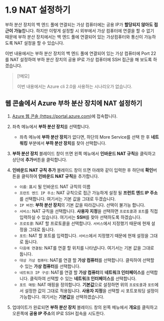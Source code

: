 # 1.9 NAT 설정하기
부하 분산 장치의 백 엔드 풀에 연결되는 가상 컴퓨터에는 공용 IP가 **할당되지 않아도 접근이 가능**합니다. 하지만 이렇게 설정할 시 외부에서 가상 컴퓨터에 연결을 할 수 없기 때문에 부하 분산 장치에서는 백 엔드 풀에 연결되어 있는 가상컴퓨터와 통신이 가능하도록 NAT 설정을 할 수 있습니다.

이번 내용에서는 부하 분산 장치의 백 엔드 풀에 연결되어 있는 가상 컴퓨터에 Port 22를 NAT 설정하여 부하 분산 장치의 공용 IP로 가상 컴퓨터에 SSH 접근을 해 보도록 하겠습니다.

> [!메모]
>
> 이번 내용에서는 Azure cli 2.0을 사용하는 시나리오가 없습니다.

## 웹 콘솔에서 Azure 부하 분산 장치에 NAT 설정하기
1. [Azure 웹 콘솔 (https://portal.azure.com)](https://portal.azure.com)에 접속합니다.

2. 좌측 메뉴에서 **부하 분산 장치**를 선택합니다.
    - 좌측 메뉴에 **부하 분산 장치**가 없다면, 하단의 More Service를 선택 한 후 **네트워킹** 부분에서 **부하 분산 장치**를 찾아 선택합니다.

3. **부하 분산 장치** 블레이드 창이 뜨면 왼쪽 메뉴에서 **인바운드 NAT 규칙**을 클릭하고 상단에 **추가**버튼을 클릭합니다.

4. **인바운드 NAT 규칙 추가** 블레이드 창이 뜨면 아래와 같이 입력한 후 하단에 **확인**버튼을 클릭하여 **인바운드 NAT 규칙**을 추가합니다.
    - `이름`: 표시 될 인바운드 NAT 규칙의 이름
    - `프런트 엔드 IP 주소`: NAT 규칙으로 접근 가능하게 설정 될 **프런트 엔드 IP 주소**를 선택합니다. 여기서는 기본 값을 그대로 두겠습니다.
    - `IP 버전`: **부하 분산 장치**의 기본 값을 따라갑니다. 선택이 불가능 합니다.
    - `서비스`: NAT 규칙을 선택합니다. **사용자 지정**을 선택하면 `프로토콜`과 `포트`를 직접 입력하실 수 있습니다. 여기서는 **SSH**를 찾아 선택하도록 하겠습니다.
    - `프로토콜`: NAT 할 프로토콜을 선택합니다. `서비스`에서 지정했기 때문에 현재 설정을 그대로 둡니다.
    - `포트`: NAT 할 포트를 입력합니다. `서비스`에서 지정했기 때문에 현재 설정을 그대로 둡니다.
    - `다음에 연결됨`: NAT를 연결 할 위치를 나타냅니다. 여기서는 기본 값을 그대로 둡니다.
    - `대상 가상 컴퓨터`: NAT를 연결 할 **가상 컴퓨터**를 선택합니다. 클릭하여 선택할 수 있는 **가상 컴퓨터**를 선택합니다.
    - `네트워크 IP 구성`: NAT를 연결 할 **가상 컴퓨터**의 **네트워크 인터페이스**를 선택합니다. 클릭하여 선택할 수 있는 **네트워크 인터페이스**를 선택합니다.
    - `포트 매핑`: NAT 매핑을 정의합니다. **기본값**으로 설정하면 위의 `프로토콜`과 `포트`에서 설정한 값이 그대로 적용됩니다. **사용자 지정**을 선택할 시 포트포워딩 설정이 가능합니다. 여기서는 **기본값**을 선택하겠습니다.

5. 업데이트가 완료되면 **부하 분산 장치** 블레이드 창의 왼쪽 메뉴에서 **개요**를 클릭하고 오른쪽에 **공용 IP 주소**의 IP로 SSH 접속을 시도한다.